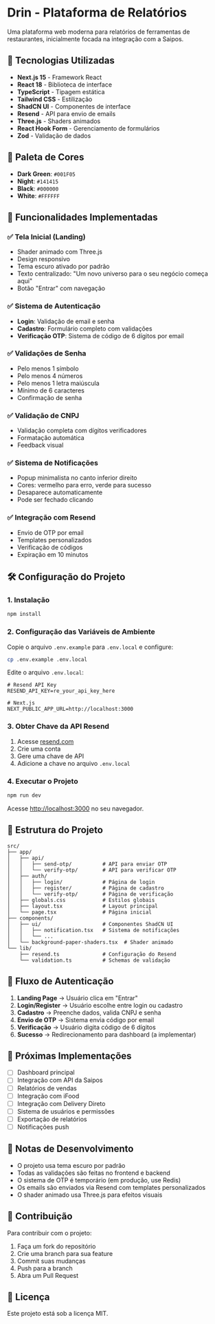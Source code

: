 # Drin - Plataforma de Relatórios

Uma plataforma web moderna para relatórios de ferramentas de restaurantes, inicialmente focada na integração com a Saipos.

## 🚀 Tecnologias Utilizadas

- **Next.js 15** - Framework React
- **React 18** - Biblioteca de interface
- **TypeScript** - Tipagem estática
- **Tailwind CSS** - Estilização
- **ShadCN UI** - Componentes de interface
- **Resend** - API para envio de emails
- **Three.js** - Shaders animados
- **React Hook Form** - Gerenciamento de formulários
- **Zod** - Validação de dados

## 🎨 Paleta de Cores

- **Dark Green**: `#001F05`
- **Night**: `#141415`
- **Black**: `#000000`
- **White**: `#FFFFFF`

## 📱 Funcionalidades Implementadas

### ✅ Tela Inicial (Landing)
- Shader animado com Three.js
- Design responsivo
- Tema escuro ativado por padrão
- Texto centralizado: "Um novo universo para o seu negócio começa aqui"
- Botão "Entrar" com navegação

### ✅ Sistema de Autenticação
- **Login**: Validação de email e senha
- **Cadastro**: Formulário completo com validações
- **Verificação OTP**: Sistema de código de 6 dígitos por email

### ✅ Validações de Senha
- Pelo menos 1 símbolo
- Pelo menos 4 números
- Pelo menos 1 letra maiúscula
- Mínimo de 6 caracteres
- Confirmação de senha

### ✅ Validação de CNPJ
- Validação completa com dígitos verificadores
- Formatação automática
- Feedback visual

### ✅ Sistema de Notificações
- Popup minimalista no canto inferior direito
- Cores: vermelho para erro, verde para sucesso
- Desaparece automaticamente
- Pode ser fechado clicando

### ✅ Integração com Resend
- Envio de OTP por email
- Templates personalizados
- Verificação de códigos
- Expiração em 10 minutos

## 🛠️ Configuração do Projeto

### 1. Instalação
```bash
npm install
```

### 2. Configuração das Variáveis de Ambiente
Copie o arquivo `.env.example` para `.env.local` e configure:

```bash
cp .env.example .env.local
```

Edite o arquivo `.env.local`:
```env
# Resend API Key
RESEND_API_KEY=re_your_api_key_here

# Next.js
NEXT_PUBLIC_APP_URL=http://localhost:3000
```

### 3. Obter Chave da API Resend
1. Acesse [resend.com](https://resend.com)
2. Crie uma conta
3. Gere uma chave de API
4. Adicione a chave no arquivo `.env.local`

### 4. Executar o Projeto
```bash
npm run dev
```

Acesse [http://localhost:3000](http://localhost:3000) no seu navegador.

## 📁 Estrutura do Projeto

```
src/
├── app/
│   ├── api/
│   │   ├── send-otp/          # API para enviar OTP
│   │   └── verify-otp/        # API para verificar OTP
│   ├── auth/
│   │   ├── login/             # Página de login
│   │   ├── register/          # Página de cadastro
│   │   └── verify-otp/        # Página de verificação
│   ├── globals.css            # Estilos globais
│   ├── layout.tsx             # Layout principal
│   └── page.tsx               # Página inicial
├── components/
│   ├── ui/                    # Componentes ShadCN UI
│   │   ├── notification.tsx   # Sistema de notificações
│   │   └── ...
│   └── background-paper-shaders.tsx  # Shader animado
└── lib/
    ├── resend.ts              # Configuração do Resend
    └── validation.ts          # Schemas de validação
```

## 🔄 Fluxo de Autenticação

1. **Landing Page** → Usuário clica em "Entrar"
2. **Login/Register** → Usuário escolhe entre login ou cadastro
3. **Cadastro** → Preenche dados, valida CNPJ e senha
4. **Envio de OTP** → Sistema envia código por email
5. **Verificação** → Usuário digita código de 6 dígitos
6. **Sucesso** → Redirecionamento para dashboard (a implementar)

## 🎯 Próximas Implementações

- [ ] Dashboard principal
- [ ] Integração com API da Saipos
- [ ] Relatórios de vendas
- [ ] Integração com iFood
- [ ] Integração com Delivery Direto
- [ ] Sistema de usuários e permissões
- [ ] Exportação de relatórios
- [ ] Notificações push

## 📝 Notas de Desenvolvimento

- O projeto usa tema escuro por padrão
- Todas as validações são feitas no frontend e backend
- O sistema de OTP é temporário (em produção, use Redis)
- Os emails são enviados via Resend com templates personalizados
- O shader animado usa Three.js para efeitos visuais

## 🤝 Contribuição

Para contribuir com o projeto:

1. Faça um fork do repositório
2. Crie uma branch para sua feature
3. Commit suas mudanças
4. Push para a branch
5. Abra um Pull Request

## 📄 Licença

Este projeto está sob a licença MIT.
